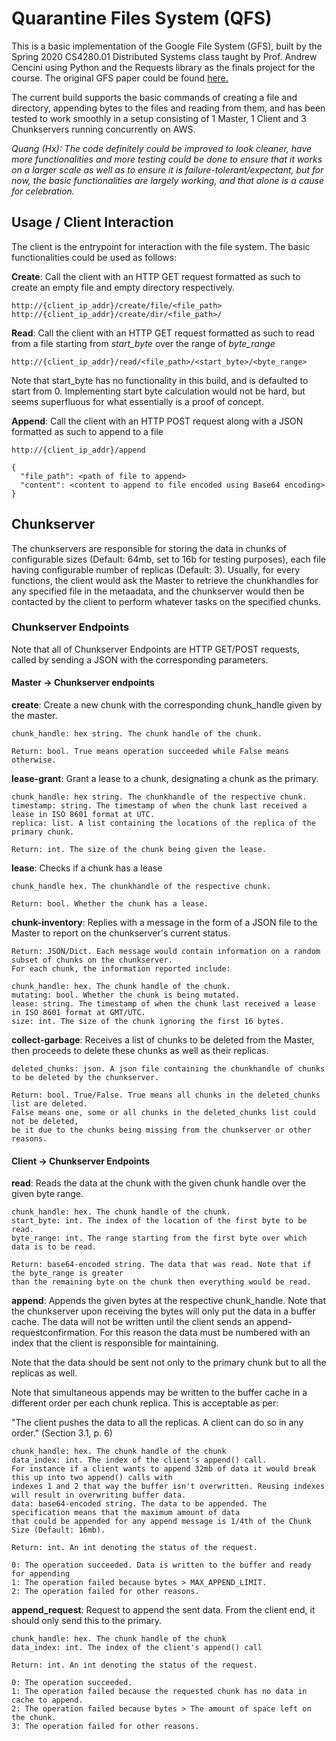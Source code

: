 # Quarantine Files System (QFS)

This is a basic implementation of the Google File System (GFS), built by the Spring 2020 CS4280.01 Distributed Systems class taught by Prof. Andrew Cencini using Python and the Requests library as the finals project for the course. The original GFS paper could be found [here.](https://static.googleusercontent.com/media/research.google.com/en//archive/gfs-sosp2003.pdf)

The current build supports the basic commands of creating a file and directory, appending bytes to the files and reading from them, and has been tested to work smoothly in a setup consisting of 1 Master, 1 Client and 3 Chunkservers running concurrently on AWS.

*Quang (Hx): The code definitely could be improved to look cleaner, have more functionalities and more testing could be done to ensure that it works on a larger scale as well as to ensure it is failure-tolerant/expectant, but for now, the basic functionalities are largely working, and that alone is a cause for celebration.*

## Usage / Client Interaction

The client is the entrypoint for interaction with the file system. The basic functionalities could be used as follows:

**Create**: Call the client with an HTTP GET request formatted as such to create an empty file and empty directory respectively.

```
http://{client_ip_addr}/create/file/<file_path>
http://{client_ip_addr}/create/dir/<file_path>/
```

**Read**: Call the client with an HTTP GET request formatted as such to read from a file starting from *start_byte* over the range of *byte_range*

```
http://{client_ip_addr}/read/<file_path>/<start_byte>/<byte_range>
```

Note that start_byte has no functionality in this build, and is defaulted to start from 0. Implementing start byte calculation would not be hard, but seems superfluous for what essentially is a proof of concept.

**Append**: Call the client with an HTTP POST request along with a JSON formatted as such to append to a file

```
http://{client_ip_addr}/append
```
```
{
  "file_path": <path of file to append>
  "content": <content to append to file encoded using Base64 encoding>
}
```

## Chunkserver

The chunkservers are responsible for storing the data in chunks of configurable sizes (Default: 64mb, set to 16b for testing purposes), each file having configurable number of replicas (Default: 3). Usually, for every functions, the client would ask the Master to retrieve the chunkhandles for any specified file in the metaadata, and the chunkserver would then be contacted by the client to perform whatever tasks on the specified chunks.

### Chunkserver Endpoints

Note that all of Chunkserver Endpoints are HTTP GET/POST requests, called by sending a JSON with the corresponding parameters.

#### Master → Chunkserver endpoints

**create**: Create a new chunk with the corresponding chunk_handle given by the master.

```
chunk_handle: hex string. The chunk handle of the chunk.

Return: bool. True means operation succeeded while False means otherwise.
```

**lease-grant**: Grant a lease to a chunk, designating a chunk as the primary.

```
chunk_handle: hex string. The chunkhandle of the respective chunk.
timestamp: string. The timestamp of when the chunk last received a lease in ISO 8601 format at UTC.
replica: list. A list containing the locations of the replica of the primary chunk.

Return: int. The size of the chunk being given the lease.
```

**lease**: Checks if a chunk has a lease

```
chunk_handle hex. The chunkhandle of the respective chunk.

Return: bool. Whether the chunk has a lease.
```

**chunk-inventory**: Replies with a message in the form of a JSON file to the Master to report on the chunkserver's current status.

```
Return: JSON/Dict. Each message would contain information on a random subset of chunks on the chunkserver.
For each chunk, the information reported include:

chunk_handle: hex. The chunk handle of the chunk.
mutating: bool. Whether the chunk is being mutated.
lease: string. The timestamp of when the chunk last received a lease in ISO 8601 format at GMT/UTC.
size: int. The size of the chunk ignoring the first 16 bytes.
```

**collect-garbage**: Receives a list of chunks to be deleted from the Master, then proceeds to delete these chunks as well as their replicas.

```
deleted_chunks: json. A json file containing the chunkhandle of chunks to be deleted by the chunkserver.

Return: bool. True/False. True means all chunks in the deleted_chunks list are deleted.
False means one, some or all chunks in the deleted_chunks list could not be deleted,
be it due to the chunks being missing from the chunkserver or other reasons.
```

#### Client → Chunkserver Endpoints

**read**: Reads the data at the chunk with the given chunk handle over the given byte range.

```
chunk_handle: hex. The chunk handle of the chunk.
start_byte: int. The index of the location of the first byte to be read.
byte_range: int. The range starting from the first byte over which data is to be read.

Return: base64-encoded string. The data that was read. Note that if the byte_range is greater
than the remaining byte on the chunk then everything would be read. 
```

**append**: Appends the given bytes at the respective chunk_handle. Note that the chunkserver upon receiving the bytes will only put the data in a buffer cache. The data will not be written until the client sends an append-requestconfirmation. For this reason the data must be numbered with an index that the client is responsible for maintaining.

Note that the data should be sent not only to the primary chunk but to all the replicas as well.

Note that simultaneous appends may be written to the buffer cache in a different order per each chunk replica. This is acceptable as per:

"The client pushes the data to all the replicas. A client can do so in any order."  (Section 3.1, p. 6)

```
chunk_handle: hex. The chunk handle of the chunk
data_index: int. The index of the client's append() call.
For instance if a client wants to append 32mb of data it would break this up into two append() calls with
indexes 1 and 2 that way the buffer isn't overwritten. Reusing indexes will result in overwriting buffer data.
data: base64-encoded string. The data to be appended. The specification means that the maximum amount of data
that could be appended for any append message is 1/4th of the Chunk Size (Default: 16mb).

Return: int. An int denoting the status of the request.

0: The operation succeeded. Data is written to the buffer and ready for appending
1: The operation failed because bytes > MAX_APPEND_LIMIT.
2: The operation failed for other reasons.
```

**append_request**: Request to append the sent data. From the client end, it should only send this to the primary.

```
chunk_handle: hex. The chunk handle of the chunk
data_index: int. The index of the client's append() call

Return: int. An int denoting the status of the request.

0: The operation succeeded.
1: The operation failed because the requested chunk has no data in cache to append.
2: The operation failed because bytes > The amount of space left on the chunk.
3: The operation failed for other reasons.
```
